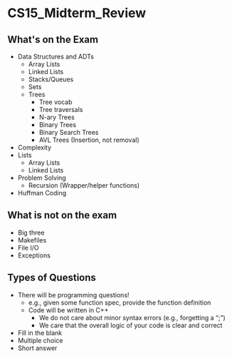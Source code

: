 # CS15_Midterm_Review
## What's on the Exam
<ul>
<li> Data Structures and ADTs
<ul>
  <li> Array Lists </li>
  <li> Linked Lists </li>
  <li> Stacks/Queues </li>
  <li> Sets </li>
  <li> Trees 
  <ul>
    <li> Tree vocab </li>
    <li> Tree traversals </li>
    <li> N-ary Trees </li>
    <li> Binary Trees </li>
    <li> Binary Search Trees </li>
    <li> AVL Trees (Insertion, not removal) </li>
</ul></li></ul></li>
<li> Complexity </li>
<li> Lists
<ul>
  <li> Array Lists </li>
  <li> Linked Lists </li>
  </ul></li>
<li> Problem Solving
  <ul>
  <li> Recursion (Wrapper/helper functions) </li>
  </ul></li>
<li> Huffman Coding </li>
</ul>
  
## What is not on the exam
<ul>
  <li> Big three </li>
  <li> Makefiles </li>
  <li> File I/O </li>
  <li> Exceptions </li>
  </ul>

## Types of Questions
<ul>
 <li>There will be programming questions!
 <ul>
     <li> e.g., given some function spec, provide the function definition </li>
     <li> Code will be written in C++
          <ul> <li> We do not care about minor syntax errors (e.g., forgetting a “;”) </li>
          <li> We care that the overall logic of your code is clear and correct </li> </ul> </li> </ul> </li>
 <li> Fill in the blank </li>
 <li> Multiple choice </li>
 <li> Short answer </li>
</ul>
